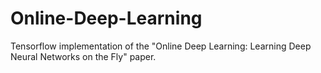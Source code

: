 # Online-Deep-Learning
Tensorflow implementation of the "Online Deep Learning: Learning Deep Neural Networks on the Fly" paper.
